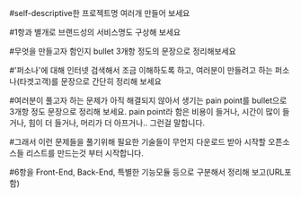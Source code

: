 #self-descriptive한 프로젝트명 여러개 만들어 보세요

#1항과 별개로 브랜드성의 서비스명도 구상해 보세요

#무엇을 만들고자 함인지 bullet 3개항 정도의 문장으로 정리해보세요

#'퍼소나'에 대해 인터넷 검색해서 조금 이해하도록 하고, 여러분이 만들려고 하는 퍼소나(타겟고객)를 문장으로 간단히 정리해 보세요

#여러분이 풀고자 하는 문제가 아직 해결되지 않아서 생기는 pain point를 bullet으로 3개항 정도 문장으로 정리해 보세요. pain point라 함은 비용이 들거나, 시간이 많이 들거나, 힘이 더 들거나, 머리가 더 아프거나.. 그런걸 말합니다.

#그래서 이런 문제들을 풀기위해 필요한 기술들이 무언지 다운로드 받아 시작할 오픈소스들 리스트를 만드는것 부터 시작합니다.

#6항을  Front-End, Back-End, 특별한 기능모듈  등으로 구분해서 정리해 보고(URL포함)
